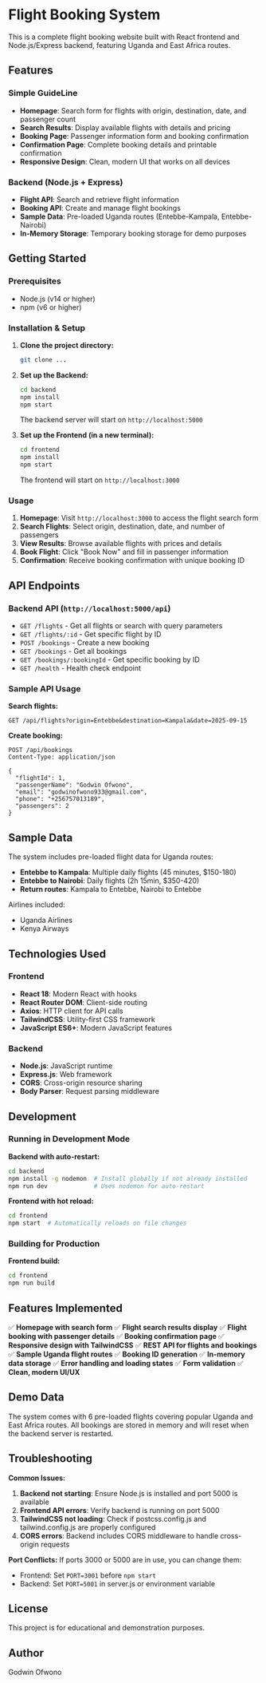# Flight Booking System

This is a complete flight booking website built with React frontend and Node.js/Express backend, featuring Uganda and East Africa routes.

## Features

### Simple GuideLine
- **Homepage**: Search form for flights with origin, destination, date, and passenger count
- **Search Results**: Display available flights with details and pricing
- **Booking Page**: Passenger information form and booking confirmation
- **Confirmation Page**: Complete booking details and printable confirmation
- **Responsive Design**: Clean, modern UI that works on all devices

### Backend (Node.js + Express)
- **Flight API**: Search and retrieve flight information
- **Booking API**: Create and manage flight bookings
- **Sample Data**: Pre-loaded Uganda routes (Entebbe-Kampala, Entebbe-Nairobi)
- **In-Memory Storage**: Temporary booking storage for demo purposes
## Getting Started

### Prerequisites
- Node.js (v14 or higher)
- npm (v6 or higher)

### Installation & Setup

1. **Clone  the project directory:**
   ```bash
   git clone ...
   ```

2. **Set up the Backend:**
   ```bash
   cd backend
   npm install
   npm start
   ```
   
   The backend server will start on `http://localhost:5000`

3. **Set up the Frontend (in a new terminal):**
   ```bash
   cd frontend
   npm install
   npm start
   ```
   
   The frontend will start on `http://localhost:3000`

### Usage

1. **Homepage**: Visit `http://localhost:3000` to access the flight search form
2. **Search Flights**: Select origin, destination, date, and number of passengers
3. **View Results**: Browse available flights with prices and details
4. **Book Flight**: Click "Book Now" and fill in passenger information
5. **Confirmation**: Receive booking confirmation with unique booking ID

## API Endpoints

### Backend API (`http://localhost:5000/api`)

- `GET /flights` - Get all flights or search with query parameters
- `GET /flights/:id` - Get specific flight by ID
- `POST /bookings` - Create a new booking
- `GET /bookings` - Get all bookings
- `GET /bookings/:bookingId` - Get specific booking by ID
- `GET /health` - Health check endpoint

### Sample API Usage

**Search flights:**
```
GET /api/flights?origin=Entebbe&destination=Kampala&date=2025-09-15
```

**Create booking:**
```
POST /api/bookings
Content-Type: application/json

{
  "flightId": 1,
  "passengerName": "Godwin Ofwono",
  "email": "godwinofwono933@gmail.com",
  "phone": "+256757013189",
  "passengers": 2
}
```

## Sample Data

The system includes pre-loaded flight data for Uganda routes:

- **Entebbe to Kampala**: Multiple daily flights (45 minutes, $150-180)
- **Entebbe to Nairobi**: Daily flights (2h 15min, $350-420)
- **Return routes**: Kampala to Entebbe, Nairobi to Entebbe

Airlines included:
- Uganda Airlines
- Kenya Airways

## Technologies Used

### Frontend
- **React 18**: Modern React with hooks
- **React Router DOM**: Client-side routing
- **Axios**: HTTP client for API calls
- **TailwindCSS**: Utility-first CSS framework
- **JavaScript ES6+**: Modern JavaScript features

### Backend
- **Node.js**: JavaScript runtime
- **Express.js**: Web framework
- **CORS**: Cross-origin resource sharing
- **Body Parser**: Request parsing middleware

## Development

### Running in Development Mode

**Backend with auto-restart:**
```bash
cd backend
npm install -g nodemon  # Install globally if not already installed
npm run dev             # Uses nodemon for auto-restart
```

**Frontend with hot reload:**
```bash
cd frontend
npm start  # Automatically reloads on file changes
```

### Building for Production

**Frontend build:**
```bash
cd frontend
npm run build
```

## Features Implemented

✅ **Homepage with search form**
✅ **Flight search results display**
✅ **Flight booking with passenger details**
✅ **Booking confirmation page**
✅ **Responsive design with TailwindCSS**
✅ **REST API for flights and bookings**
✅ **Sample Uganda flight routes**
✅ **Booking ID generation**
✅ **In-memory data storage**
✅ **Error handling and loading states**
✅ **Form validation**
✅ **Clean, modern UI/UX**

## Demo Data

The system comes with 6 pre-loaded flights covering popular Uganda and East Africa routes. All bookings are stored in memory and will reset when the backend server is restarted.

## Troubleshooting

**Common Issues:**

1. **Backend not starting**: Ensure Node.js is installed and port 5000 is available
2. **Frontend API errors**: Verify backend is running on port 5000
3. **TailwindCSS not loading**: Check if postcss.config.js and tailwind.config.js are properly configured
4. **CORS errors**: Backend includes CORS middleware to handle cross-origin requests

**Port Conflicts:**
If ports 3000 or 5000 are in use, you can change them:
- Frontend: Set `PORT=3001` before `npm start`
- Backend: Set `PORT=5001` in server.js or environment variable

## License

This project is for educational and demonstration purposes.

## Author
Godwin Ofwono
